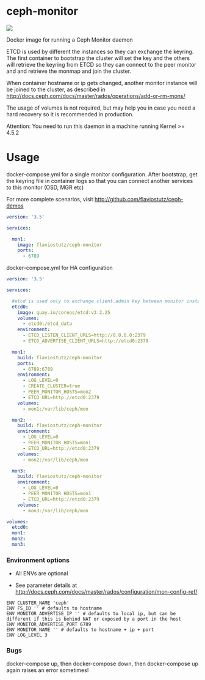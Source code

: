 # ceph-monitor

[<img src="https://img.shields.io/docker/automated/flaviostutz/ceph-monitor"/>](https://hub.docker.com/r/flaviostutz/ceph-monitor)

Docker image for running a Ceph Monitor daemon

ETCD is used by different the instances so they can exchange the keyring. The first container to bootstrap the cluster will set the key and the others will retrieve the keyring from ETCD so they can connect to the peer monitor and and retrieve the monmap and join the cluster.

When container hostname or ip gets changed, another monitor instance will be joined to the cluster, as described in http://docs.ceph.com/docs/master/rados/operations/add-or-rm-mons/

The usage of volumes is not required, but may help you in case you need a hard recovery so it is recommended in production.

Attention: You need to run this daemon in a machine running Kernel >= 4.5.2

# Usage

docker-compose.yml for a single monitor configuration. After bootstrap, get the keyring file in container logs so that you can connect another services to this monitor (OSD, MGR etc)

For more complete scenarios, visit http://github.com/flaviostutz/ceph-demos

```yml
version: '3.5'

services:

  mon1:
    image: flaviostutz/ceph-monitor
    ports:
      - 6789
```

docker-compose.yml for HA configuration

```yml
version: '3.5'

services:

  #etcd is used only to exchange client.admin key between monitor instances
  etcd0:
    image: quay.io/coreos/etcd:v3.2.25
    volumes:
      - etcd0:/etcd_data
    environment:
      - ETCD_LISTEN_CLIENT_URLS=http://0.0.0.0:2379
      - ETCD_ADVERTISE_CLIENT_URLS=http://etcd0:2379

  mon1:
    build: flaviostutz/ceph-monitor
    ports:
      - 6789:6789
    environment:
      - LOG_LEVEL=0
      - CREATE_CLUSTER=true
      - PEER_MONITOR_HOSTS=mon2
      - ETCD_URL=http://etcd0:2379
    volumes:
      - mon1:/var/lib/ceph/mon

  mon2:
    build: flaviostutz/ceph-monitor
    environment:
      - LOG_LEVEL=0
      - PEER_MONITOR_HOSTS=mon1
      - ETCD_URL=http://etcd0:2379
    volumes:
      - mon2:/var/lib/ceph/mon

  mon3:
    build: flaviostutz/ceph-monitor
    environment:
      - LOG_LEVEL=0
      - PEER_MONITOR_HOSTS=mon1
      - ETCD_URL=http://etcd0:2379
    volumes:
      - mon3:/var/lib/ceph/mon

volumes:
  etcd0:
  mon1:
  mon2:
  mon3:

```


### Environment options

* All ENVs are optional

* See parameter details at 
http://docs.ceph.com/docs/master/rados/configuration/mon-config-ref/

```
ENV CLUSTER_NAME 'ceph'
ENV FS_ID '' # defaults to hostname
ENV MONITOR_ADVERTISE_IP '' # defaults to local ip, but can be different if this is behind NAT or exposed by a port in the host
ENV MONITOR_ADVERTISE_PORT 6789
ENV MONITOR_NAME '' # defaults to hostname + ip + port
ENV LOG_LEVEL 3
```

### Bugs
docker-compose up, then docker-compose down, then docker-compose up again raises an error sometimes!
